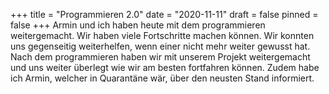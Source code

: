 +++
title = "Programmieren 2.0"
date = "2020-11-11"
draft = false
pinned = false
+++
Armin und ich haben heute mit dem programmieren weitergemacht. Wir haben viele Fortschritte machen können. Wir konnten uns gegenseitig weiterhelfen, wenn einer nicht mehr weiter gewusst hat. Nach dem programmieren haben wir mit unserem Projekt weitergemacht und uns weiter überlegt wie wir am besten fortfahren können. Zudem habe ich Armin, welcher in Quarantäne wär, über den neusten Stand informiert.